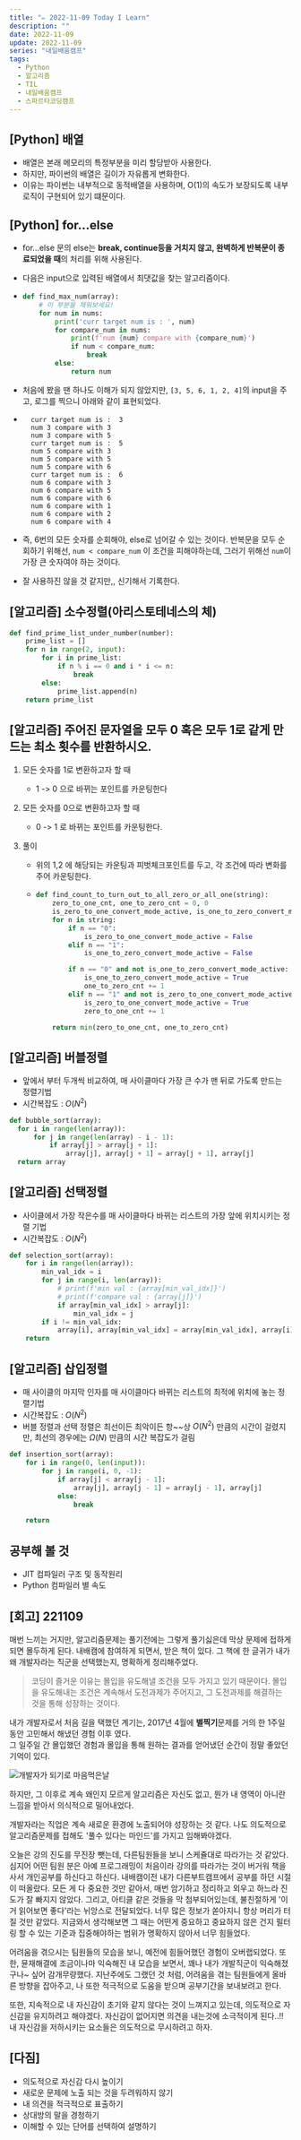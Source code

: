 ```yaml
---
title: "✏️ 2022-11-09 Today I Learn"
description: ""
date: 2022-11-09
update: 2022-11-09
series: "내일배움캠프"
tags:
  - Python
  - 알고리즘
  - TIL
  - 내일배움캠프
  - 스파르타코딩캠프
---
```


## [Python] 배열

- 배열은 본래 메모리의 특정부분을 미리 할당받아 사용한다.
- 하지만, 파이썬의 배열은 길이가 자유롭게 변화한다.
- 이유는 파이썬는 내부적으로 동적배열을 사용하며, O(1)의 속도가 보장되도록 내부 로직이 구현되어 있기 떄문이다.

## [Python] for...else

- for...else 문의 else는 **break, continue등을 거치지 않고, 완벽하게 반복문이 종료되었을 때**의 처리를 위해 사용된다.
- 다음은 input으로 입력된 배열에서 최댓값을 찾는 알고리즘이다.

- ```python
  def find_max_num(array):
      # 이 부분을 채워보세요!
      for num in nums:
          print('curr target num is : ', num)
          for compare_num in nums:
              print(f'num {num} compare with {compare_num}')
              if num < compare_num:
                  break
          else:
              return num

  ```

- 처음에 봤을 땐 하나도 이해가 되지 않았지만, `[3, 5, 6, 1, 2, 4]`의 input을 주고, 로그를 찍으니 아래와 같이 표현되었다.

- ```
    curr target num is :  3
    num 3 compare with 3
    num 3 compare with 5
    curr target num is :  5
    num 5 compare with 3
    num 5 compare with 5
    num 5 compare with 6
    curr target num is :  6
    num 6 compare with 3
    num 6 compare with 5
    num 6 compare with 6
    num 6 compare with 1
    num 6 compare with 2
    num 6 compare with 4

  ```

- 즉, 6번의 모든 숫자를 순회해야, else로 넘어갈 수 있는 것이다. 반복문을 모두 순회하기 위해선, `num < compare_num` 이 조건을 피해야하는데, 그러기 위해선 `num`이 가장 큰 숫자여야 하는 것이다.
- 잘 사용하진 않을 것 같지만,, 신기해서 기록한다.

## [알고리즘] 소수정렬(아리스토테네스의 체)

```python
def find_prime_list_under_number(number):
    prime_list = []
    for n in range(2, input):
        for i in prime_list:
            if n % i == 0 and i * i <= n:
                break
        else:
            prime_list.append(n)
    return prime_list
```

## [알고리즘] 주어진 문자열을 모두 0 혹은 모두 1로 같게 만드는 최소 횟수를 반환하시오.

1. 모든 숫자를 1로 변환하고자 할 때

   - 1 -> 0 으로 바뀌는 포인트를 카운팅한다

2. 모든 숫자를 0으로 변환하고자 할 때

   - 0 -> 1 로 바뀌는 포인트를 카운팅한다.

3. 풀이

   - 위의 1,2 에 해당되는 카운팅과 피벗체크포인트를 두고, 각 조건에 따라 변화를 주어 카운팅한다.

   - ```python
     def find_count_to_turn_out_to_all_zero_or_all_one(string):
         zero_to_one_cnt, one_to_zero_cnt = 0, 0
         is_zero_to_one_convert_mode_active, is_one_to_zero_convert_mode_active = False, False
         for n in string:
             if n == "0":
                 is_zero_to_one_convert_mode_active = False
             elif n == "1":
                 is_one_to_zero_convert_mode_active = False

             if n == "0" and not is_one_to_zero_convert_mode_active:
                 is_one_to_zero_convert_mode_active = True
                 one_to_zero_cnt += 1
             elif n == "1" and not is_zero_to_one_convert_mode_active:
                 is_zero_to_one_convert_mode_active = True
                 zero_to_one_cnt += 1

         return min(zero_to_one_cnt, one_to_zero_cnt)
     ```

## [알고리즘] 버블정렬

- 앞에서 부터 두개씩 비교하여, 매 사이클마다 가장 큰 수가 맨 뒤로 가도록 만드는 정렬기법
- 시간복잡도 : $O(N^2)$

```python
def bubble_sort(array):
  for i in range(len(array)):
      for j in range(len(array) - i - 1):
          if array[j] > array[j + 1]:
              array[j], array[j + 1] = array[j + 1], array[j]
  return array
```

## [알고리즘] 선택정렬

- 사이클에서 가장 작은수를 매 사이클마다 바뀌는 리스트의 가장 앞에 위치시키는 정렬 기법
- 시간복잡도 : $O(N^2)$

```python
def selection_sort(array):
    for i in range(len(array)):
        min_val_idx = i
        for j in range(i, len(array)):
            # print(f'min val : {array[min_val_idx]}')
            # print(f'compare val : {array[j]}')
            if array[min_val_idx] > array[j]:
                min_val_idx = j
        if i != min_val_idx:
            array[i], array[min_val_idx] = array[min_val_idx], array[i]
    return
```

## [알고리즘] 삽입정렬

- 매 사이클의 마지막 인자를 매 사이클마다 바뀌는 리스트의 최적에 위치에 놓는 정렬기법
- 시간복잡도 : $O(N^2)$
- 버블 정렬과 선택 정렬은 최선이든 최악이든 항~~상 $O(N^2)$ 만큼의 시간이 걸렸지만, 최선의 경우에는 $Ω(N)$ 만큼의 시간 복잡도가 걸림

```python
def insertion_sort(array):
    for i in range(0, len(input)):
        for j in range(i, 0, -1):
            if array[j] < array[j - 1]:
                array[j], array[j - 1] = array[j - 1], array[j]
            else:
                break

    return

```

## 공부해 볼 것

- JIT 컴파일러 구조 및 동작원리
- Python 컴파일러 별 속도

## [회고] 221109

매번 느끼는 거지만, 알고리즘문제는 풀기전에는 그렇게 풀기싫은데 막상 문제에 접하게 되면 몰두하게 된다.
내배캠에 참여하게 되면서, 받은 책이 있다. 그 책에 한 글귀가 내가 왜 개발자라는 직군을 선택했는지, 명확하게 정리해주었다.

> 코딩이 즐거운 이유는 몰입을 유도해낼 조건을 모두 가지고 있기 때문이다.
> 몰입을 유도해내는 조건은 계속해서 도전과제가 주어지고, 그 도전과제를 해결하는 것을 통해 성장하는 것이다.

내가 개발자로서 처음 길을 택했던 계기는, 2017년 4월에 **별찍기**문제를 거의 한 1주일 동안 고민해서 해냈던 경험 이후 였다.  
그 일주일 간 몰입했던 경험과 몰입을 통해 원하는 결과를 얻어냈던 순간이 정말 좋았던 기억이 있다.

![개발자가 되기로 마음먹은날](/image/221109_01.jpg)

하지만, 그 이후로 계속 왜인지 모르게 알고리즘은 자신도 없고, 뭔가 내 영역이 아니란 느낌을 받아서 의식적으로 밀어내었다.

개발자라는 직업은 계속 새로운 환경에 노출되어야 성장하는 것 같다. 나도 의도적으로 알고리즘문제를 접해도 '풀수 있다는 마인드'를 가지고 임해봐야겠다.

오늘은 강의 진도를 무진장 뺏는데, 다른팀원들을 보니 스케쥴대로 따라가는 것 같았다. 심지어 어떤 팀원 분은 아예 프로그래밍이 처음이라 강의를 따라가는 것이 버거워 책을 사서 개인공부를 하신다고 하신다.
내배캠이전 내가 다른부트캠프에서 공부를 하던 시절이 떠올랐다. 모든 게 다 중요한 것만 같아서, 매번 암기하고 정리하고 외우고 하느라 진도가 잘 빠지지 않았다. 그리고, 아티클 같은 것들을 막 첨부되어있는데, 불친절하게 '이거 읽어보면 좋다'라는 뉘앙스로 전달되었다. 너무 많은 정보가 쏟아지니 항상 머리가 터질 것만 같았다. 지금와서 생각해보면 그 때는 어떤게 중요하고 중요하지 않은 건지 필터링 할 수 있는 기준과 집중해야하는 범위가 명확하지 않아서 너무 힘들었다.

어려움을 겪으시는 팀원들의 모습을 보니, 예전에 힘들어했던 경험이 오버랩되었다. 또한, 뮨재해결에 조금이나마 익숙해진 내 모습을 보면서, 꽤나 내가 개발직군이 익숙해졌구나~ 싶어 감개무량했다.
지난주에도 그랬던 것 처럼, 어려움을 겪는 팀원들에게 올바른 방향을 잡아주고, 나 또한 적극적으로 도움을 받으며 공부기간을 보내보려고 한다.

또한, 지속적으로 내 자신감이 초기와 같지 않다는 것이 느껴지고 있는데, 의도적으로 자신감을 유지하려고 해야겠다. 자신감이 없어지면 의견을 내는것에 소극적이게 된다..!!
내 자신감을 저하시키는 요소들은 의도적으로 무시하려고 하자.

## [다짐]

- 의도적으로 자신감 다시 높이기
- 새로운 문제에 노출 되는 것을 두려워하지 않기
- 내 의견을 적극적으로 표출하기
- 상대방의 말을 경청하기
- 이해할 수 있는 단어를 선택하여 설명하기
